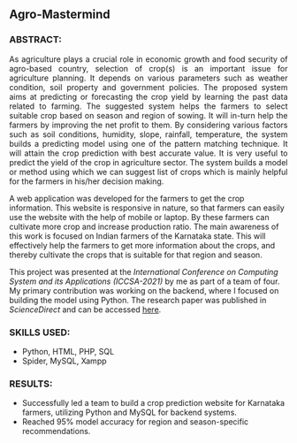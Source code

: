 ## Agro-Mastermind

### ABSTRACT:
<p align='justify'>As agriculture plays a crucial role in economic growth and food security of agro-based country, selection of crop(s) is an important issue for agriculture planning. It depends on various parameters such as weather condition, soil property and government policies. The proposed system aims at predicting or forecasting the crop yield by learning the past data related to farming. The suggested system helps the farmers to select suitable crop based on season and region of sowing. It will in-turn help the farmers by improving the net profit to them. By considering various factors such as soil conditions, humidity, slope, rainfall, temperature, the system builds a predicting model using one of the pattern matching technique. It will attain the crop prediction with best accurate value. It is very useful to predict the yield of the crop in agriculture sector. The system builds a model or method using which we can suggest list of crops which is mainly helpful for the farmers in his/her decision making.
  
A web application was developed for the farmers to get the crop information. This website is responsive in nature, so that farmers can easily use the website with the help of mobile or laptop. By these farmers can cultivate more crop and increase production ratio. The main awareness of this work is focused on Indian farmers of the Karnataka state. This will effectively help the farmers to get more information about the crops, and thereby cultivate the crops that is suitable for that region and season. 

This project was presented at the <i>International Conference on Computing System and its Applications (ICCSA-2021)</i> by me as part of a team of four. My primary contribution was working on the backend, where I focused on building the model using Python. The research paper was published in <i>ScienceDirect</i> and can be accessed [here](https://www.sciencedirect.com/science/article/pii/S2666285X21000881).</p>

### SKILLS USED:
- Python, HTML, PHP, SQL
- Spider, MySQL, Xampp

### RESULTS:
- Successfully led a team to build a crop prediction website for Karnataka farmers, utilizing Python and MySQL for backend systems. 
- Reached 95% model accuracy for region and season-specific recommendations.
